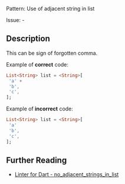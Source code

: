 Pattern: Use of adjacent string in list

Issue: -

## Description

This can be sign of forgotten comma.

Example of **correct** code:
```dart
List<String> list = <String>[
 'a' +
 'b',
 'c',
];
```

Example of **incorrect** code:
```dart
List<String> list = <String>[
 'a'
 'b',
 'c',
];
```

## Further Reading

* [Linter for Dart - no_adjacent_strings_in_list](https://dart-lang.github.io/linter/lints/no_adjacent_strings_in_list.html)